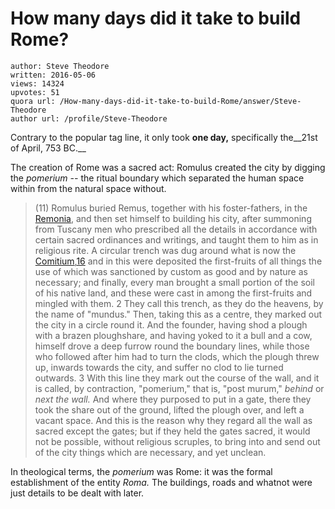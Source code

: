 # How many days did it take to build Rome?

	author: Steve Theodore
	written: 2016-05-06
	views: 14324
	upvotes: 51
	quora url: /How-many-days-did-it-take-to-build-Rome/answer/Steve-Theodore
	author url: /profile/Steve-Theodore


Contrary to the popular tag line, it only took __one day,__  specifically the__21st of April, 753 BC.__ 

The creation of Rome was a sacred act: Romulus created the city by digging the _pomerium --_  the ritual boundary which separated the human space within from the natural space without. 

> (11) Romulus buried Remus, together with his foster-fathers, in the [Remonia](http://penelope.uchicago.edu/Thayer/E/Gazetteer/Places/Europe/Italy/Lazio/Roma/Rome/_Texts/PLATOP*/Remoria.html), and then set himself to building his city, after summoning from Tuscany men who prescribed all the details in accordance with certain sacred ordinances and writings, and taught them to him as in religious rite. A circular trench was dug around what is now the [Comitium](http://penelope.uchicago.edu/Thayer/E/Gazetteer/Places/Europe/Italy/Lazio/Roma/Rome/_Texts/PLATOP*/Comitium.html),[16](http://penelope.uchicago.edu/Thayer/E/Roman/Texts/Plutarch/Lives/Romulus*.html#note16) and in this were deposited the first-fruits of all things the use of which was sanctioned by custom as good and by nature as necessary; and finally, every man brought a small portion of the soil of his native land, and these were cast in among the first-fruits and mingled with them. 2 They call this trench, as they do the heavens, by the name of "mundus." Then, taking this as a centre, they marked out the city in a circle round it. And the founder, having shod a plough with a brazen ploughshare, and having yoked to it a bull and a cow, himself drove a deep furrow round the boundary lines, while those who followed after him had to turn the clods, which the plough threw up, inwards towards the city, and suffer no clod to lie turned outwards. 3 With this line they mark out the course of the wall, and it is called, by contraction, "pomerium," that is, "post murum," _behind_  or _next the wall._ And where they purposed to put in a gate, there they took the share out of the ground, lifted the plough over, and left a vacant space. And this is the reason why they regard all the wall as sacred except the gates; but if they held the gates sacred, it would not be possible, without religious scruples, to bring into and send out of the city things which are necessary, and yet unclean.

In theological terms, the _pomerium_  was Rome: it was the formal establishment of the entity _Roma._ The buildings, roads and whatnot were just details to be dealt with later.

